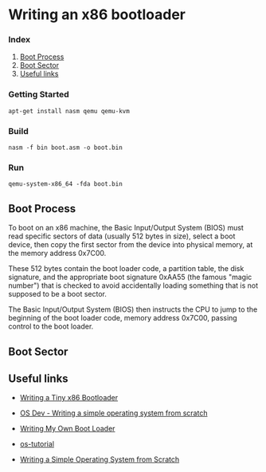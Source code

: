 # Writing an x86 bootloader

### Index
1. [Boot Process](#boot-process)
2. [Boot Sector](#boot-sector)
0. [Useful links](#useful-links)

### Getting Started
`apt-get install nasm qemu qemu-kvm`

### Build
`nasm -f bin boot.asm -o boot.bin`

### Run
`qemu-system-x86_64 -fda boot.bin`


## Boot Process
To boot on an x86 machine, the Basic Input/Output System (BIOS) must read specific sectors of data (usually 512 bytes in size), select a boot device, then copy the first sector from the device into physical memory, at the memory address 0x7C00.

These 512 bytes contain the boot loader code, a partition table, the disk signature, and the appropriate boot signature 0xAA55 (the famous "magic number") that is checked to avoid accidentally loading something that is not supposed to be a boot sector.

The Basic Input/Output System (BIOS) then instructs the CPU to jump to the beginning of the boot loader code, memory address 0x7C00, passing control to the boot loader.

## Boot Sector

## Useful links
* [Writing a Tiny x86 Bootloader](https://www.joe-bergeron.com/posts/Writing%20a%20Tiny%20x86%20Bootloader/)

* [OS Dev - Writing a simple operating system from scratch](https://www.cs.bham.ac.uk/~exr/lectures/opsys/10_11/lectures/os-dev.pdf)

* [Writing My Own Boot Loader](https://dev.to/frosnerd/writing-my-own-boot-loader-3mld)

* [os-tutorial](https://github.com/cfenollosa/os-tutorial)

* [Writing a Simple Operating System from Scratch](https://www.cs.bham.ac.uk/~exr/lectures/opsys/10_11/lectures/os-dev.pdf)
